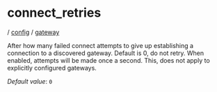 # connect_retries

/ [config](/reference/server-config/index.md) / [gateway](/reference/server-config/config/gateway/index.md) 

After how many failed connect attempts to give up establishing
a connection to a discovered gateway. Default is 0, do not retry.
When enabled, attempts will be made once a second. This, does not
apply to explicitly configured gateways.

*Default value*: `0`
